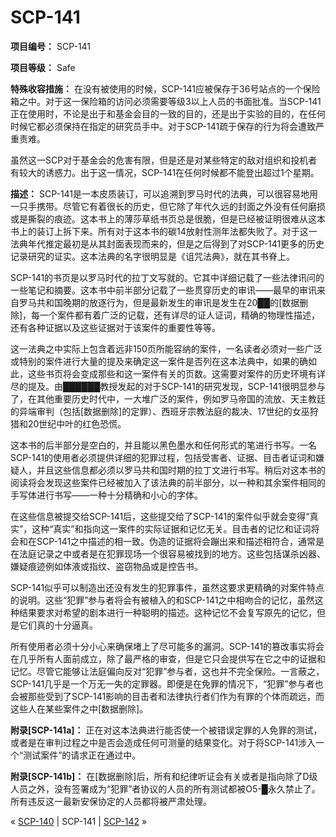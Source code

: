 # SCP-141
                        


**项目编号：** SCP-141

**项目等级：** Safe

**特殊收容措施：** 在没有被使用的时候，SCP-141应被保存于36号站点的一个保险箱之中。对于这一保险箱的访问必须需要等级3以上人员的书面批准。当SCP-141正在使用时，不论是出于和基金会目的一致的目的，还是出于实验的目的，在任何时候它都必须保持在指定的研究员手中。对于SCP-141疏于保存的行为将会遭致严重责难。

虽然这一SCP对于基金会的危害有限，但是还是对某些特定的敌对组织和投机者有较大的诱惑力。出于这一情况，SCP-141在任何时候都不能登出超过1个星期。

**描述：** SCP-141是一本皮质装订，可以追溯到罗马时代的法典，可以很容易地用一只手携带。尽管它有着很长的历史，但它除了年代久远的封面之外没有任何磨损或是撕裂的痕迹。这本书上的薄莎草纸书页总是很脆，但是已经被证明很难从这本书上的装订上拆下来。所有对于这本书的碳14放射性测年法都失败了。对于这一法典年代推定最初是从其封面表现而来的，但是之后得到了对SCP-141更多的历史记录研究的证实。这本法典的名字很明显是《诅咒法典》，就在其书脊上。

SCP-141的书页是以罗马时代的拉丁文写就的。它其中详细记载了一些法律讯问的一些笔记和摘要。这本书中前半部分记载了一些贯穿历史的审讯——最早的审讯来自罗马共和国晚期的放逐行为，但是最新发生的审讯是发生在20██的[数据删除]，每一个案件都有着广泛的记载，还有详尽的证人证词，精确的物理性描述，还有各种证据以及这些证据对于该案件的重要性等等。

这一法典之中实际上包含着远非150页所能容纳的案件，一名读者必须对一些广泛或特别的案件进行大量的提及来确定这一案件是否列在这本法典中，如果的确如此，这些书页将会变成那些和这一案件有关的页数。这需要对案件的历史环境有详尽的提及。由██████教授发起的对于SCP-141的研究发现，SCP-141很明显参与了，在其他重要历史时代中，一大堆广泛的案件，例如罗马帝国的流放、天主教廷的异端审判（包括[数据删除]的定罪）、西班牙宗教法庭的裁决、17世纪的女巫狩猎和20世纪中叶的红色恐慌。

这本书的后半部分是空白的，并且能以黑色墨水和任何形式的笔进行书写。一名SCP-141的使用者必须提供详细的犯罪过程，包括受害者、证据、目击者证词和嫌疑人，并且这些信息都必须以罗马共和国时期的拉丁文进行书写。稍后对这本书的阅读将会发现这些案件已经被加入了该法典的前半部分，以一种和其余案件相同的手写体进行书写——一种十分精确和小心的字体。

在这些信息被提交给SCP-141后，这些提交给了SCP-141的案件似乎就会变得“真实”，这种“真实”和指向这一案件的实际证据和记忆无关。目击者的记忆和证词将会和在SCP-141之中描述的相一致。伪造的证据将会蹦出来和描述相符合，通常是在法庭记录之中或者是在犯罪现场一个很容易被找到的地方。这些包括谋杀凶器、嫌疑痕迹例如体液或指纹、盗窃物品或是控告书。

SCP-141似乎可以制造出还没有发生的犯罪事件，虽然这要求更精确的对案件特点的说明。这些“犯罪”参与者将会有被植入的和SCP-141之中相吻合的记忆，虽然这种结果要求对希望的剧本进行一种聪明的描述。这种记忆不会复写原先的记忆，但是它们真的十分逼真。

所有使用者必须十分小心来确保堵上了尽可能多的漏洞。SCP-141的篡改事实将会在几乎所有人面前成立，除了最严格的审查，但是它只会提供写在它之中的证据和记忆。尽管它能够让法庭偏向反对“犯罪”参与者，这也并不完全保险。一言蔽之，SCP-141几乎是一个万无一失的定罪器。即便是在免罪的情况下，“犯罪”参与者也会被那些受到了SCP-141影响的目击者和法律执行者们作为有罪的个体而疏远，而这些人在某些案件之中[数据删除]。

**附录[SCP-141a]：** 正在对这本法典进行能否使一个被错误定罪的人免罪的测试，或者是在审判过程之中是否会造成任何可测量的结果变化。对于将SCP-141涉入一个“测试案件”的请求正在通过中。

**附录[SCP-141b]：** 在[数据删除]后，所有和纪律听证会有关或者是指向除了D级人员之外，没有签署成为“犯罪”者协议的人员的所有测试都被O5-█永久禁止了。所有违反这一最新安保协定的人员都将被严肃处理。



« [SCP-140](/scp-140) | SCP-141 | [SCP-142](/scp-142) »





                    